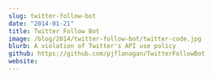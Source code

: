 ```yaml
---
slug: twitter-follow-bot
date: "2014-01-21"
title: Twitter Follow Bot
image: /blog/2014/twitter-follow-bot/twitter-code.jpg
blurb: A violation of Twitter's API use policy
github: https://github.com/pjflanagan/TwitterFollowBot
website: 
---
```


